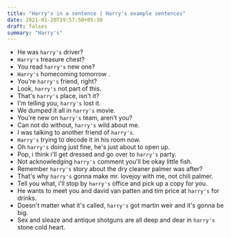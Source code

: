 ```yaml
---
title: "Harry's in a sentence | Harry's example sentences"
date: 2021-01-20T19:57:50+05:30
draft: falses
summary: "Harry's"
---
```

- He was `harry's` driver?
- `Harry's` treasure chest?
- You read `harry's` new one?
- `Harry's` homecoming tomorrow .
- You're `harry's` friend, right?
- Look, `harry's` not part of this.
- That's `harry's` place, isn't it?
- I'm telling you, `harry's` lost it.
- We dumped it all in `harry's` movie.
- You're new on `harry's` team, aren't you?
- Can not do without, `harry's` wild about me.
- I was talking to another friend of `harry's`.
- `Harry's` trying to decode it in his room now.
- Oh `harry's` doing just fine, he's just about to open up.
- Pop, i think i'll get dressed and go over to `harry's` party.
- Not acknowledging `harry's` comment you'll be okay little fish.
- Remember `harry's` story about the dry cleaner palmer was after?
- That's why `harry's` gonna make mr. lovejoy with me, not chili palmer.
- Tell you what, i'll stop by `harry's` office and pick up a copy for you.
- He wants to meet you and david van patten and tim price at `harry's` for drinks.
- Doesn't matter what it's called, `harry's` got martin weir and it's gonna be big.
- Sex and sleaze and antique shotguns are all deep and dear in `harry's` stone cold heart.
                 
